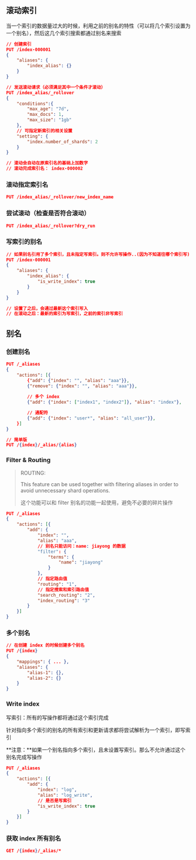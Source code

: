 ## 滚动索引

当一个索引的数据量过大的时候，利用之前的别名的特性（可以将几个索引设置为一个别名），然后这几个索引搜索都通过别名来搜索

```json
// 创建索引
PUT /index-000001
{
    "aliases": {
        "index_alias": {}
    }
}

// 发送滚动请求（必须满足其中一个条件才滚动）
PUT /index_alias/_rollover
{
    "conditions":{
        "max_age": "7d",
        "max_docs": 1,
        "max_size": "1gb"
    },
    // 可指定新索引的相关设置
    "setting": {
        "index.number_of_shards": 2
    }
}

// 滚动会自动在原索引名的基础上加数字
// 滚动完成索引名： index-000002
```

### 滚动指定索引名

```json
PUT /index_alias/_rollover/new_index_name
```

### 尝试滚动（检查是否符合滚动）

```json
PUT /index_alias/_rollover?dry_run
```

### 写索引的别名

```json
// 如果别名引用了多个索引，且未指定写索引。则不允许写操作..(因为不知道往哪个索引写)
PUT /index-000001
{
    "aliases": {
        "index_alias": {
            "is_write_index": true
        }
    }
}

// 设置了之后，会通过最新这个索引写入
// 在滚动之后：最新的索引为写索引，之前的索引非写索引
```

## 别名

### 创建别名

```json
PUT /_aliases
{
    "actions": [{
        {"add": {"index": "", "alias": "aaa"}},
        {"remove": {"index": "", "alias": "aaa"}},
		
		// 多个 index 
	    {"add": {"index": ["index1", "index2"]}, "alias": "index"},

		// 通配符
		{"add": {"index": "user*", "alias": "all_user"}},
    }]
}

// 简单版
PUT /{index}/_alias/{alias}
```

### Filter & Routing

> ROUTING: 
>
> This feature can be used together with filtering aliases in order to avoid unnecessary shard operations.
>
> 这个功能可以和 filter 别名的功能一起使用，避免不必要的碎片操作

```json
PUT /_aliases
{
    "actions": [{
        "add": {
            "index": "",
            "alias": "aaa",
            // 别名只能访问：name: jiayong 的数据
            "filter": {
                "terms": {
                    "name": "jiayong"
                }
            },
            // 指定路由值
            "routing": "1",
            // 指定搜索和索引路由值
            "search_routing": "2",
            "index_routing": "3"
        }
    }]
}
```

### 多个别名

```json
// 在创建 index 的时候创建多个别名
PUT /{index}
{
    "mappings": { ... },
	"aliases": {
        "alias-1": {},
        "alias-2": {}
    }
}
```

### Write index

写索引：所有的写操作都将通过这个索引完成

针对指向多个索引的别名的所有索引和更新请求都将尝试解析为一个索引，即写索引

**注意：**如果一个别名指向多个索引，且未设置写索引。那么不允许通过这个别名完成写操作

```json
PUT /_aliases
{
    "actions": [{
        "add": {
            "index": "log",
            "alias": "log_write",
            // 是否是写索引
            "is_write_index": true
        }
    }]
}
```

### 获取 index 所有别名

```json
GET /{index}/_alias/*
```

